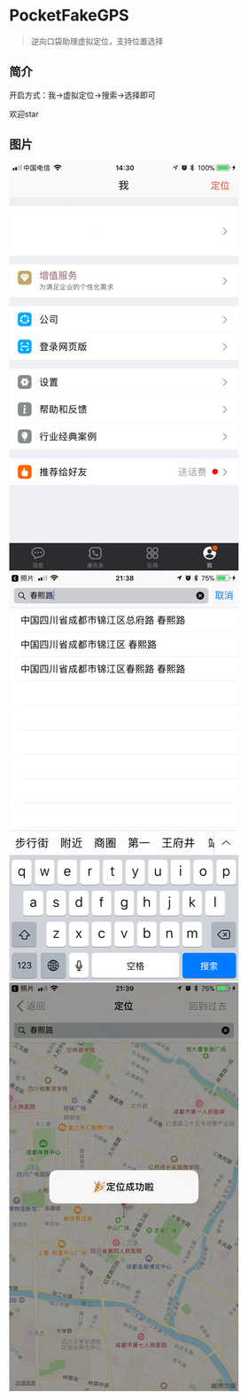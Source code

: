 # PocketFakeGPS

> 逆向口袋助理虚拟定位，支持位置选择

## 简介

开启方式：我->虚拟定位->搜索->选择即可

欢迎star

## 图片

![](./imgs/1.png)
![](./imgs/2.png)
![](./imgs/3.png)


